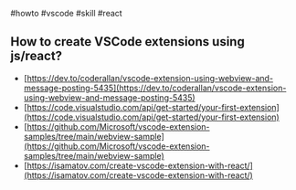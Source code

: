 #howto #vscode #skill #react

## How to create VSCode extensions using js/react?
 - [https://dev.to/coderallan/vscode-extension-using-webview-and-message-posting-5435](https://dev.to/coderallan/vscode-extension-using-webview-and-message-posting-5435)  
 - [https://code.visualstudio.com/api/get-started/your-first-extension](https://code.visualstudio.com/api/get-started/your-first-extension)  
 - [https://github.com/Microsoft/vscode-extension-samples/tree/main/webview-sample](https://github.com/Microsoft/vscode-extension-samples/tree/main/webview-sample)  
 - [https://isamatov.com/create-vscode-extension-with-react/](https://isamatov.com/create-vscode-extension-with-react/)  


